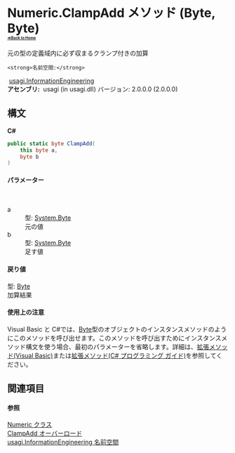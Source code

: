 # Numeric.ClampAdd メソッド (Byte, Byte)<div style="font-size:30%"><a href="https://github.com/usagi/usagi.cs/blob/master/docs/Home.md">≪Back to Home</a></div> 

元の型の定義域内に必ず収まるクランプ付きの加算


    <strong>名前空間:</strong>
&nbsp;<a href="N_usagi_InformationEngineering.md">usagi.InformationEngineering</a><br /><strong>アセンブリ:</strong>
&nbsp;usagi (in usagi.dll) バージョン: 2.0.0.0 (2.0.0.0)

## 構文

**C#**<br />
``` C#
public static byte ClampAdd(
	this byte a,
	byte b
)
```


#### パラメーター
&nbsp;<dl><dt>a</dt><dd>型: <a href="http://msdn2.microsoft.com/ja-jp/library/yyb1w04y" target="_blank">System.Byte</a><br />元の値</dd><dt>b</dt><dd>型: <a href="http://msdn2.microsoft.com/ja-jp/library/yyb1w04y" target="_blank">System.Byte</a><br />足す値</dd></dl>

#### 戻り値
型: <a href="http://msdn2.microsoft.com/ja-jp/library/yyb1w04y" target="_blank">Byte</a><br />加算結果

#### 使用上の注意
Visual Basic と C#では、<a href="http://msdn2.microsoft.com/ja-jp/library/yyb1w04y" target="_blank">Byte</a>型のオブジェクトのインスタンスメソッドのようにこのメソッドを呼び出せます。このメソッドを呼び出すためにインスタンスメソッド構文を使う場合、最初のパラメーターを省略します。詳細は、<a href="http://msdn.microsoft.com/ja-jp/library/bb384936.aspx" target="_blank">拡張メソッド(Visual Basic)</a>または<a href="http://msdn.microsoft.com/ja-jp/library/bb383977.aspx" target="_blank">拡張メソッド(C# プログラミング ガイド)</a>を参照してください。

## 関連項目


#### 参照
<a href="T_usagi_InformationEngineering_Numeric.md">Numeric クラス</a><br /><a href="Overload_usagi_InformationEngineering_Numeric_ClampAdd.md">ClampAdd オーバーロード</a><br /><a href="N_usagi_InformationEngineering.md">usagi.InformationEngineering 名前空間</a><br />